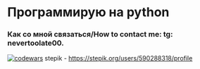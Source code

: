 <h1> Программирую на python </h1>
<h3> Как со мной связаться/How to contact me:  tg: nevertoolate00.</h3>

 
[![codewars](https://www.codewars.com/users/moond0wner/badges/large)](https://www.codewars.com/users/moond0wner)
stepik - https://stepik.org/users/590288318/profile



<!---
moond0wner/moond0wner is a ✨ special ✨ repository because its `README.md` (this file) appears on your GitHub profile.
You can click the Preview link to take a look at your changes.
--->
